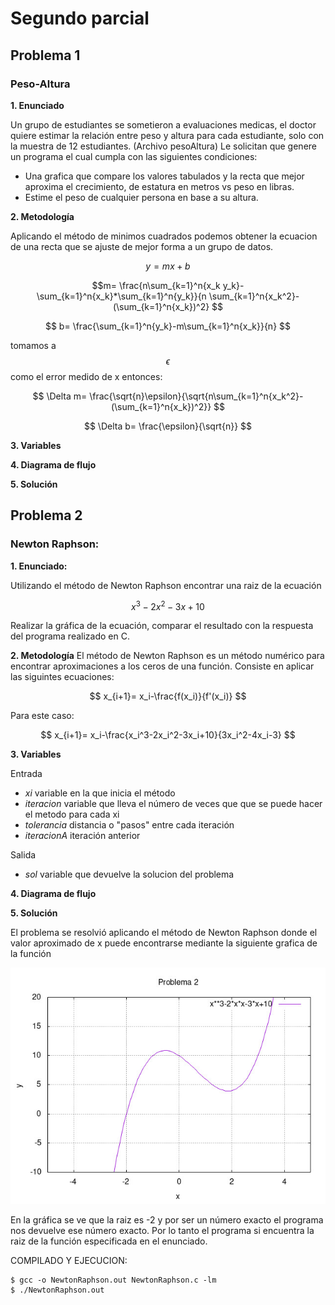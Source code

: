 # Segundo parcial
## Problema 1
### Peso-Altura
**1. Enunciado**

Un grupo de estudiantes se sometieron a evaluaciones medicas, el doctor quiere estimar la relación entre peso y altura para cada estudiante, solo con la muestra de 12 estudiantes. (Archivo pesoAltura)
Le solicitan que genere un programa el cual cumpla con las siguientes condiciones:
 - Una grafica que compare los valores tabulados y la recta que mejor aproxima el crecimiento, de estatura en metros vs peso en libras.
 - Estime el peso de cualquier persona en base a su altura.

**2. Metodología**

Aplicando el método de minimos cuadrados podemos obtener la ecuacion de una recta que se ajuste de mejor forma a un grupo de datos.

$$ y=mx+b $$

$$m= \frac{n\sum_{k=1}^n{x_k y_k}- \sum_{k=1}^n{x_k}*\sum_{k=1}^n{y_k}}{n \sum_{k=1}^n{x_k^2}-(\sum_{k=1}^n{x_k})^2} $$

$$ b= \frac{\sum_{k=1}^n{y_k}-m\sum_{k=1}^n{x_k}}{n} $$

tomamos a $$\epsilon$$ como el error medido de x entonces:

$$ \Delta m= \frac{\sqrt{n}\epsilon}{\sqrt{n\sum_{k=1}^n{x_k^2}-(\sum_{k=1}^n{x_k})^2}} $$

$$ \Delta b= \frac{\epsilon}{\sqrt{n}} $$

**3. Variables**

**4. Diagrama de flujo**

**5. Solución**

## Problema 2
### Newton Raphson:
**1. Enunciado:** 

Utilizando el método de Newton Raphson encontrar una raiz de la ecuación

$$ x^3-2x^2-3x+10 $$

Realizar la gráfica de la ecuación,  comparar el resultado con la respuesta del programa realizado en C.

**2. Metodología**
El método de Newton Raphson es un método numérico para encontrar aproximaciones a los ceros de una función.
Consiste en aplicar las siguintes ecuaciones:

$$ x_{i+1}= x_i-\frac{f(x_i)}{f'(x_i)} $$

Para este caso:

$$ x_{i+1}= x_i-\frac{x_i^3-2x_i^2-3x_i+10}{3x_i^2-4x_i-3}  $$

**3. Variables**

Entrada
 - *xi* variable en la que inicia el método
 - *iteracion* variable que lleva el número de veces que que se puede hacer el metodo para cada xi
 - *tolerancia* distancia o "pasos" entre cada iteración
 - *iteracionA* iteración anterior

Salida
 - *sol* variable que devuelve la solucion del problema

**4. Diagrama de flujo**

**5. Solución**

El problema se resolvió aplicando el método de Newton Raphson donde el valor aproximado de x puede encontrarse mediante la siguiente grafica de la función

![Problema2](newtonraphson.jpg)

En la gráfica se ve que la raiz es -2 y por ser un número exacto el programa nos devuelve ese número exacto. Por lo tanto el programa si encuentra la raiz de la función especificada en el enunciado.

COMPILADO Y EJECUCION:

```
$ gcc -o NewtonRaphson.out NewtonRaphson.c -lm
$ ./NewtonRaphson.out
```
    

